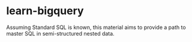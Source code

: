 # learn-bigquery
Assuming Standard SQL is known, this material aims to provide a path to master SQL in semi-structured nested data.
